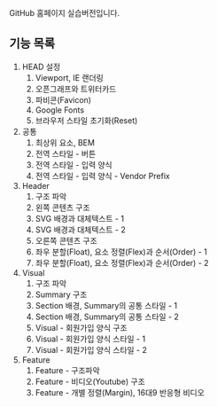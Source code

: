 GitHub 홈페이지 실습버전입니다.

## 기능 목록
1. HEAD 설정
    01. Viewport, IE 랜더링
    02. 오픈그래프와 트위터카드
    03. 파비콘(Favicon)
    04. Google Fonts
    05. 브라우저 스타일 초기화(Reset)
2. 공통
    01. 최상위 요소, BEM
    02. 전역 스타일 - 버튼
    03. 전역 스타일 - 입력 양식
    04. 전역 스타일 - 입력 양식 - Vendor Prefix
3. Header
    01. 구조 파악
    02. 왼쪽 콘텐츠 구조
    03. SVG 배경과 대체텍스트 - 1
    04. SVG 배경과 대체텍스트 - 2
    05. 오른쪽 콘텐츠 구조
    06. 좌우 분할(Float), 요소 정렬(Flex)과 순서(Order) - 1
    07. 좌우 분할(Float), 요소 정렬(Flex)과 순서(Order) - 2
4. Visual
    01. 구조 파악
    02. Summary 구조
    03. Section 배경, Summary의 공통 스타일 - 1
    04. Section 배경, Summary의 공통 스타일 - 2
    05. Visual - 회원가입 양식 구조
    06. Visual - 회원가입 양식 스타일 - 1
    07. Visual - 회원가입 양식 스타일 - 2
5. Feature
    01. Feature - 구조파악
    02. Feature - 비디오(Youtube) 구조
    03. Feature - 개별 정렬(Margin), 16대9 반응형 비디오